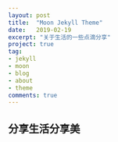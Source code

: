 ```yaml
---
layout: post
title:  "Moon Jekyll Theme"
date:   2019-02-19
excerpt: "关于生活的一些点滴分享"
project: true
tag:
- jekyll 
- moon
- blog
- about
- theme
comments: true
---
```

## 分享生活分享美